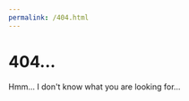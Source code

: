 ```yaml
---
permalink: /404.html
---
```


<div class="container">
    <h1> 404... </h1>
    <p>
        Hmm... I don't know what you are looking for... 
    </p>
</div>